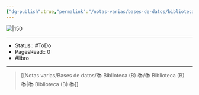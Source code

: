 ```yaml
---
{"dg-publish":true,"permalink":"/notas-varias/bases-de-datos/biblioteca-b/b-libertad-de-elegir/"}
---
```


![|150](http://books.google.com/books/content?id=lc96EAAAQBAJ&printsec=frontcover&img=1&zoom=1&edge=curl&source=gbs_api)

---

- Status:: #ToDo 
- PagesRead:: 0
- #libro

---


> [[Notas varias/Bases de datos/📚 Biblioteca (B) 📚/📚 Biblioteca (B) 📚\|📚 Biblioteca (B) 📚]]